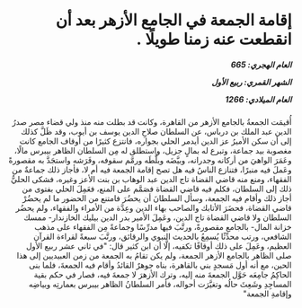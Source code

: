<h1 dir="rtl">إقامة الجمعة في الجامع الأزهر بعد أن انقطعت عنه زمنا طويلًا .</h1>

<h5 dir="rtl">العام الهجري:  665

الشهر القمري: ربيع الأول

العام الميلادي: 1266</h5>

<p dir="rtl">أُقيمَت الجمعةُ بالجامع الأزهر من القاهرة، وكانت قد بطلت منه منذ ولي قضاء مصر صدرُ الدين عبد الملك بن درباس، عن السلطان صلاحِ الدين يوسف بن أيوب، وقد ظَلَّ كذلك إلى أن سكن الأميرُ عز الدين أيدمر الحلي بجواره، فانتزع كثيرًا من أوقاف الجامع كانت مغصوبة بيد جماعة، وتبرع له بمالٍ جزيل، واستطلق له مِن السلطان الظاهر بيبرس مالًا، وعَمَرَ الواهيَ من أركانه وجدرانه، وبيَّضَه وبلَّطَه ورمَّم سقوفه، وفَرَشه واستجَدَّ به مقصورةً وعَملَ فيه منبرًا، فتنازع الناسُ فيه هل تصح إقامة الجمعة فيه أم لا، فأجاز ذلك جماعةٌ من الفقهاء، ومنع منه قاضي القضاة تاج الدين عبد الوهاب بن بنت الأعز وغيره، فشكى الحليُّ ذلك إلى السلطان، فكلم فيه قاضي القضاة فصَمَّم على المنع، فعَمِلَ الحلي بفتوى من أجاز ذلك وأقام فيه الجمعة، وسأل السلطانَ أن يحضُرَ فامتنع من الحضور ما لم يحضُرْ قاضي القضاة، فحضَرَ الأتابك والصاحب بهاء الدين وعِدَّة من الأمراء والفقهاء، ولم يحضُر السلطان ولا قاضي القضاة تاج الدين، وعَمِلَ الأمير بدر الدين بيليك الخازندار- ممسك خزانة المال- بالجامع مقصورةً، ورتَّبَ فيها مدرِّسًا وجماعةً مِن الفقهاء على مذهب الشافعي، ورتب محدِّثًا يُسمِعُ بالحديث النبوي والرقائق، ورتَّبَ سبعةً لقراءة القرآن العظيم، وعَمِلَ على ذلك أوقافًا تكفيه، إلَّا أن ابن كثير قال: "في ثاني عشر ربيع الأول صلى الظاهر بالجامع الأزهر الجمعة، ولم يكن تقامُ به الجمعة من زمن العبيديين إلى هذا الحين، مع أنه أول مَسجدٍ بني بالقاهرة، بناه جوهرٌ القائدُ وأقام فيه الجمعةَ، فلما بنى الحاكِمُ جامِعَه حَوَّل الجمعةَ منه إليه، وترك الأزهرَ لا جمعةَ فيه، فصار في حكم بقية المساجِدِ وشَعِثَ حالُه وتغيَّرَت أحواله، فأمر السلطانُ الظاهر بيبرس بعمارتِه وبياضِه وإقامةِ الجمعة"</p></br>
